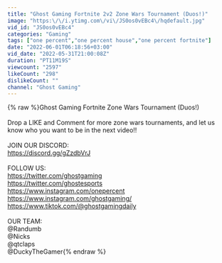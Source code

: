 ```yaml
---
title: "Ghost Gaming Fortnite 2v2 Zone Wars Tournament (Duos!)"
image: "https:\/\/i.ytimg.com\/vi\/JS0os0vEBc4\/hqdefault.jpg"
vid_id: "JS0os0vEBc4"
categories: "Gaming"
tags: ["one percent","one percent house","one percent fortnite"]
date: "2022-06-01T06:18:56+03:00"
vid_date: "2022-05-31T21:00:08Z"
duration: "PT11M19S"
viewcount: "2597"
likeCount: "298"
dislikeCount: ""
channel: "Ghost Gaming"
---
```

{% raw %}Ghost Gaming Fortnite Zone Wars Tournament (Duos!)<br /><br />Drop a LIKE and Comment for more zone wars tournaments, and let us know who you want to be in the next video!!<br /><br />JOIN OUR DISCORD:<br /><a rel="nofollow" target="blank" href="https://discord.gg/gZzdbVrJ">https://discord.gg/gZzdbVrJ</a><br /><br />FOLLOW US:<br /><a rel="nofollow" target="blank" href="https://twitter.com/ghostgaming">https://twitter.com/ghostgaming</a><br /><a rel="nofollow" target="blank" href="https://twitter.com/ghostesports">https://twitter.com/ghostesports</a><br /><a rel="nofollow" target="blank" href="https://www.instagram.com/onepercent">https://www.instagram.com/onepercent</a><br /><a rel="nofollow" target="blank" href="https://www.instagram.com/ghostgaming/">https://www.instagram.com/ghostgaming/</a><br /><a rel="nofollow" target="blank" href="https://www.tiktok.com/@ghostgamingdaily">https://www.tiktok.com/@ghostgamingdaily</a><br /><br />OUR TEAM:<br />@Randumb <br />@Nicks <br />@qtclaps <br />@DuckyTheGamer{% endraw %}
